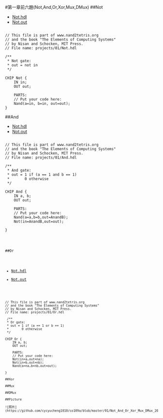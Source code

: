 #第一章前六題(Not,And,Or,Xor,Mux,DMux)
##Not

* [Not.hdl](https://github.com/cycyucheng1010/co109a/blob/master/01/Not.hdl)
* [Not.out](https://github.com/cycyucheng1010/co109a/blob/master/01/Not.out)
<pre><code>
// This file is part of www.nand2tetris.org
// and the book "The Elements of Computing Systems"
// by Nisan and Schocken, MIT Press.
// File name: projects/01/Not.hdl

/**
 * Not gate:
 * out = not in
 */

CHIP Not {
    IN in;
    OUT out;

    PARTS:
    // Put your code here:
    Nand(a=in, b=in, out=out);
}
</code></pre>
##And

* [Not.hdl](https://github.com/cycyucheng1010/co109a/blob/master/01/And.hdl)
* [Not.out](https://github.com/cycyucheng1010/co109a/blob/master/01/And.out)
<pre><code>
// This file is part of www.nand2tetris.org
// and the book "The Elements of Computing Systems"
// by Nisan and Schocken, MIT Press.
// File name: projects/01/And.hdl

/**
 * And gate: 
 * out = 1 if (a == 1 and b == 1)
 *       0 otherwise
 */

CHIP And {
    IN a, b;
    OUT out;

    PARTS:
    // Put your code here:
    Nand(a=a,b=b,out=AnandB);
    Not(in=AnandB,out=out);

}
</pre>
##Or

* [Not.hdl](https://github.com/cycyucheng1010/co109a/blob/master/01/Or.hdl)
* [Not.out](https://github.com/cycyucheng1010/co109a/blob/master/01/Or.out)
<pre><code>
// This file is part of www.nand2tetris.org
// and the book "The Elements of Computing Systems"
// by Nisan and Schocken, MIT Press.
// File name: projects/01/Or.hdl

 /**
 * Or gate:
 * out = 1 if (a == 1 or b == 1)
 *       0 otherwise
 */

CHIP Or {
    IN a, b;
    OUT out;

    PARTS:
    // Put your code here:
    Not(in=a,out=na);
    Not(in=b,out=nb);
    Nand(a=na,b=nb,out=out);

}

##Xor

##Mux

##DMux

##Picture

![照片](https://github.com/cycyucheng1010/co109a/blob/master/01/Not_And_Or_Xor_Mux_DMux_20200917.jpg)
